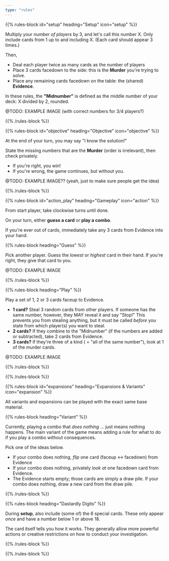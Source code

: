 ```yaml
---
type: "rules"
---
```


{{% rules-block id="setup" heading="Setup" icon="setup" %}}

Multiply your _number of players_ by 3, and let's call this number X. Only include cards from 1 up to and including X. (Each card should appear 3 times.)

Then,
* Deal each player twice as many cards as the number of players
* Place 3 cards facedown to the side: this is the **Murder** you're trying to solve.
* Place any remaining cards facedown on the table: the (shared) **Evidence**.

In these rules, the **"Midnumber"** is defined as the middle number of your deck: X divided by 2, rounded.

@TODO: EXAMPLE IMAGE (with correct numbers for 3/4 players?)

{{% /rules-block %}}

{{% rules-block id="objective" heading="Objective" icon="objective" %}}

At the end of your turn, you may say "I know the solution!" 

State the missing numbers that are the **Murder** (order is irrelevant), then check privately.
* If you're right, you win!
* If you're wrong, the game continues, but without you.

@TODO: EXAMPLE IMAGE?? (yeah, just to make sure people get the idea)

{{% /rules-block %}}

{{% rules-block id="action_play" heading="Gameplay" icon="action" %}}

From start player, take clockwise turns until done.

On your turn, either **guess a card** or **play a combo**.

If you're ever out of cards, immediately take any 3 cards from Evidence into your hand.

{{% rules-block heading="Guess" %}}

Pick another player. Guess the _lowest_ or _highest_ card in their hand. If you're right, they give that card to you.

@TODO: EXAMPLE IMAGE

{{% /rules-block %}}

{{% rules-block heading="Play" %}}

Play a set of 1, 2 or 3 cards faceup to Evidence.
* **1 card?** Steal 3 random cards from other players. If someone has the same number, however, they MAY reveal it and say "Stop!" This prevents you from stealing anything, but it must be called _before_ you state from which player(s) you want to steal.
* **2 cards?** If they combine to the "Midnumber" (if the numbers are added or subtracted), take 2 cards from Evidence.
* **3 cards?** If they're three of a kind ( = "all of the same number"), look at 1 of the murder cards.

@TODO: EXAMPLE IMAGE

{{% /rules-block %}}

{{% /rules-block %}}

{{% rules-block id="expansions" heading="Expansions & Variants" icon="expansion" %}}

All variants and expansions can be played with the exact same base material.

{{% rules-block heading="Variant" %}}

Currently, playing a combo that _does nothing_ ... just means nothing happens. The main variant of the game means adding a rule for what to do if you play a combo without consequences. 

Pick one of the ideas below.

* If your combo does nothing, _flip_ one card (faceup <-> facedown) from Evidence
* If your combo does nothing, privately _look at_ one facedown card from Evidence.
* The Evidence starts empty; those cards are simply a draw pile. If your combo does nothing, draw a new card from the draw pile.

{{% /rules-block %}}

{{% rules-block heading="Dastardly Digits" %}}

During **setup**, also include (some of) the 6 special cards. These only appear _once_ and have a number below 1 or above 18.

The card itself tells you how it works. They generally allow more powerful actions or creative restrictions on how to conduct your investigation.

{{% /rules-block %}}

{{% /rules-block %}}